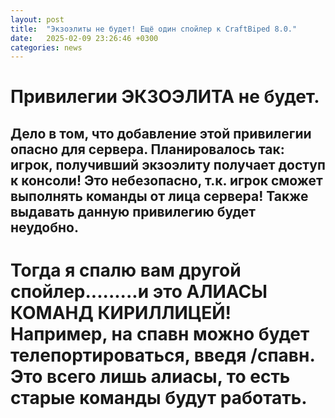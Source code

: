 ```yaml
---
layout: post
title:  "Экзоэлиты не будет! Ещё один спойлер к CraftBiped 8.0."
date:   2025-02-09 23:26:46 +0300
categories: news
---
```

# Привилегии ЭКЗОЭЛИТА не будет.
## Дело в том, что добавление этой привилегии опасно для сервера. Планировалось так: игрок, получивший экзоэлиту  получает доступ к консоли! Это небезопасно, т.к. игрок сможет выполнять команды от лица сервера! Также выдавать данную привилегию будет неудобно.

# Тогда я спалю вам другой спойлер.........и это АЛИАСЫ КОМАНД КИРИЛЛИЦЕЙ! Например, на спавн можно будет телепортироваться, введя /спавн. Это всего лишь алиасы, то есть старые команды будут работать.
